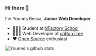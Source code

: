 ### Hi there 👋

I'm Younes Bessa, **Junior Web Developer**

- 👨🏼‍🎓 Student at [NFactory School](https://nfactory.school/)
- 👨🏽‍💻 Web Developer at [onRunTime](https://onruntime.com/)
- ❤️ [Open Source](https://github.com/YounesBessa/) enthusiast

![Younes's github stats](https://github-readme-stats.vercel.app/api?username=YounesBessa&count_private=true&hide=stars,issues&show_icons=true&theme=dark&icon_color=ffffff&include_all_commits=true)

<!--
**YounesBessa/YounesBessa** is a ✨ _special_ ✨ repository because its `README.md` (this file) appears on your GitHub profile.

Here are some ideas to get you started:

- 🔭 I’m currently working on ...
- 🌱 I’m currently learning ...
- 👯 I’m looking to collaborate on ...
- 🤔 I’m looking for help with ...
- 💬 Ask me about ...
- 📫 How to reach me: ...
- 😄 Pronouns: ...
- ⚡ Fun fact: ...
-->
